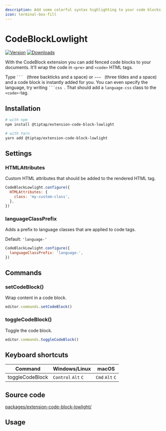 ```yaml
---
description: Add some colorful syntax highlighting to your code blocks.
icon: terminal-box-fill
---
```


# CodeBlockLowlight
[![Version](https://img.shields.io/npm/v/@tiptap/extension-code-block-lowlight.svg?label=version)](https://www.npmjs.com/package/@tiptap/extension-code-block-lowlight)
[![Downloads](https://img.shields.io/npm/dm/@tiptap/extension-code-block-lowlight.svg)](https://npmcharts.com/compare/@tiptap/extension-code-block-lowlight?minimal=true)

With the CodeBlock extension you can add fenced code blocks to your documents. It’ll wrap the code in `<pre>` and `<code>` HTML tags.

Type <code>&grave;&grave;&grave;&nbsp;</code> (three backticks and a space) or <code>&Tilde;&Tilde;&Tilde;&nbsp;</code> (three tildes and a space) and a code block is instantly added for you. You can even specify the language, try writing <code>&grave;&grave;&grave;css&nbsp;</code>. That should add a `language-css` class to the `<code>`-tag.

## Installation
```bash
# with npm
npm install @tiptap/extension-code-block-lowlight

# with Yarn
yarn add @tiptap/extension-code-block-lowlight
```

## Settings

### HTMLAttributes
Custom HTML attributes that should be added to the rendered HTML tag.

```js
CodeBlockLowlight.configure({
  HTMLAttributes: {
    class: 'my-custom-class',
  },
})
```

### languageClassPrefix
Adds a prefix to language classes that are applied to code tags.

Default: `'language-'`

```js
CodeBlockLowlight.configure({
  languageClassPrefix: 'language-',
})
```

## Commands

### setCodeBlock()
Wrap content in a code block.

```js
editor.commands.setCodeBlock()
```

### toggleCodeBlock()
Toggle the code block.

```js
editor.commands.toggleCodeBlock()
```

## Keyboard shortcuts
| Command         | Windows/Linux                 | macOS                     |
| --------------- | ----------------------------- | ------------------------- |
| toggleCodeBlock | `Control`&nbsp;`Alt`&nbsp;`C` | `Cmd`&nbsp;`Alt`&nbsp;`C` |

## Source code
[packages/extension-code-block-lowlight/](https://github.com/ueberdosis/tiptap/blob/main/packages/extension-code-block-lowlight/)

## Usage
<tiptap-demo name="Nodes/CodeBlockLowlight"></tiptap-demo>
